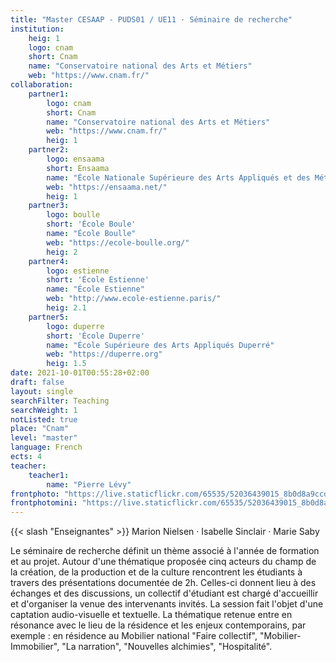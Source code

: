 ```yaml
---
title: "Master CESAAP - PUDS01 / UE11 · Séminaire de recherche"
institution:
    heig: 1
    logo: cnam
    short: Cnam
    name: "Conservatoire national des Arts et Métiers"
    web: "https://www.cnam.fr/"
collaboration:
    partner1:
        logo: cnam
        short: Cnam
        name: "Conservatoire national des Arts et Métiers"
        web: "https://www.cnam.fr/"
        heig: 1
    partner2:
        logo: ensaama
        short: Ensaama
        name: "École Nationale Supérieure des Arts Appliqués et des Métiers d’Art"
        web: "https://ensaama.net/"
        heig: 1
    partner3:
        logo: boulle
        short: 'École Boule'
        name: "École Boulle"
        web: "https://ecole-boulle.org/"
        heig: 2
    partner4:
        logo: estienne
        short: 'École Estienne'
        name: "École Estienne"
        web: "http://www.ecole-estienne.paris/"
        heig: 2.1
    partner5:
        logo: duperre
        short: 'École Duperre'
        name: "École Supérieure des Arts Appliqués Duperré"
        web: "https://duperre.org"
        heig: 1.5
date: 2021-10-01T00:55:28+02:00
draft: false
layout: single
searchFilter: Teaching
searchWeight: 1
notListed: true
place: "Cnam"
level: "master"
language: French
ects: 4
teacher:
    teacher1:
        name: "Pierre Lévy"
frontphoto: "https://live.staticflickr.com/65535/52036439015_8b0d8a9ccd.jpg"
frontphotomini: "https://live.staticflickr.com/65535/52036439015_8b0d8a9ccd_m.jpg"
---
```


{{< slash "Enseignantes" >}} Marion Nielsen · Isabelle Sinclair · Marie Saby

Le séminaire de recherche définit un thème associé à l'année de formation et au projet. Autour d'une thématique proposée cinq acteurs du champ de la création, de la production et de la culture rencontrent les étudiants à travers des présentations documentée de 2h. Celles-ci donnent lieu à des échanges et des discussions, un collectif d'étudiant est chargé d'accueillir et d'organiser la venue des intervenants invités. La session fait l'objet d'une captation audio-visuelle et textuelle. La thématique retenue entre en résonance avec le lieu de la résidence et les enjeux contemporains, par exemple : en résidence au Mobilier national "Faire collectif", "Mobilier-Immobilier", "La narration", "Nouvelles alchimies", "Hospitalité".